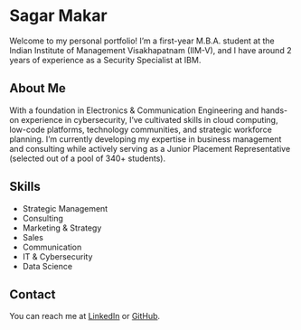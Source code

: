 # Sagar Makar
Welcome to my personal portfolio! I’m a first-year M.B.A. student at the Indian Institute of Management Visakhapatnam (IIM-V), and I have around 2 years of experience as a Security Specialist at IBM.
## About Me
With a foundation in Electronics & Communication Engineering and hands-on experience in cybersecurity, I’ve cultivated skills in cloud computing, low-code platforms, technology communities, and strategic workforce planning. I’m currently developing my expertise in business management and consulting while actively serving as a Junior Placement Representative (selected out of a pool of 340+ students).

## Skills
- Strategic Management
- Consulting
- Marketing & Strategy
- Sales
- Communication
- IT & Cybersecurity
- Data Science

## Contact
You can reach me at [LinkedIn]([https://www.linkedin.com/in/sagarmakar/]) or [GitHub](https://github.com/sagarmakar).

